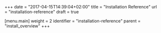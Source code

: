 +++
date = "2017-04-15T14:39:04+02:00"
title = "Installation Reference"
url = "installation-reference"
draft = true

[menu.main]
  weight = 2
  identifier = "installation-reference"
  parent = "install_overview"
+++
